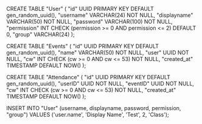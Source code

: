 CREATE TABLE "User" (
    "id" UUID PRIMARY KEY DEFAULT gen_random_uuid(),
    "username" VARCHAR(24) NOT NULL,
    "displayname" VARCHAR(50) NOT NULL,
    "password" VARCHAR(100) NOT NULL,
    "permission" INT CHECK (permission >= 0 AND permission <= 2) DEFAULT 0,
    "group" VARCHAR(24)
);

CREATE TABLE "Events" (
    "id" UUID PRIMARY KEY DEFAULT gen_random_uuid(),
    "name" VARCHAR(50) NOT NULL,
    "user" UUID NOT NULL,
    "cw" INT CHECK (cw >= 0 AND cw <= 53) NOT NULL,
    "created_at" TIMESTAMP DEFAULT NOW()
);

CREATE TABLE "Attendance" (
    "id" UUID PRIMARY KEY DEFAULT gen_random_uuid(),
    "userID" UUID NOT NULL,
    "eventID" UUID NOT NULL,
    "cw" INT CHECK (cw >= 0 AND cw <= 53) NOT NULL,
    "created_at" TIMESTAMP DEFAULT NOW()
);

INSERT INTO "User" (username, displayname, password, permission, "group")
VALUES ('user.name', 'Display Name', 'Test', 2, 'Class');
